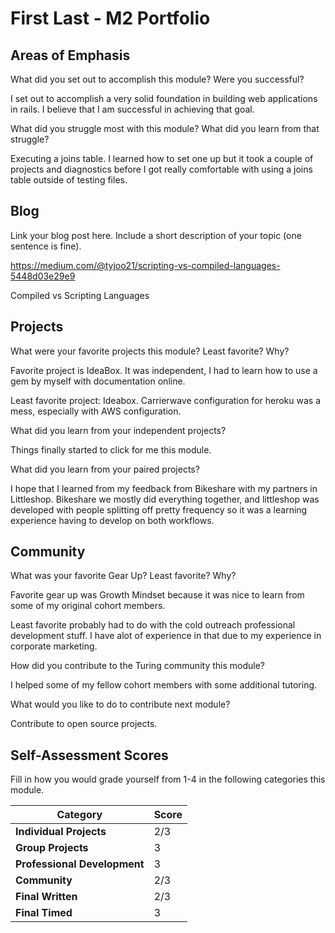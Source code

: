 # First Last - M2 Portfolio

## Areas of Emphasis

What did you set out to accomplish this module? Were you successful?

I set out to accomplish a very solid foundation in building web applications in rails. I believe that I am successful in achieving that goal.

What did you struggle most with this module? What did you learn from that struggle?

Executing a joins table. I learned how to set one up but it took a couple of projects and diagnostics before I got really comfortable with using a joins table outside of testing files.

## Blog

Link your blog post here. Include a short description of your topic (one sentence is fine).

https://medium.com/@tyjoo21/scripting-vs-compiled-languages-5448d03e29e9        

Compiled vs Scripting Languages

## Projects

What were your favorite projects this module? Least favorite? Why?

Favorite project is IdeaBox. It was independent, I had to learn how to use a gem by myself with documentation online.

Least favorite project: Ideabox. Carrierwave configuration for heroku was a mess, especially with AWS configuration.


What did you learn from your independent projects?

Things finally started to click for me this module.


What did you learn from your paired projects?

I hope that I learned from my feedback from Bikeshare with my partners in Littleshop. Bikeshare we mostly did everything together, and littleshop was developed with people splitting off pretty frequency so it was a learning experience having to develop on both workflows.


## Community

What was your favorite Gear Up? Least favorite? Why?

Favorite gear up was Growth Mindset because it was nice to learn from some of my original cohort members.

Least favorite probably had to do with the cold outreach professional development stuff. I have alot of experience in that due to my experience in corporate marketing.

How did you contribute to the Turing community this module?

I helped some of my fellow cohort members with some additional tutoring.

What would you like to do to contribute next module?

Contribute to open source projects.

## Self-Assessment Scores

Fill in how you would grade yourself from 1-4 in the following categories this module.

| Category                     | Score |
| -----------------------------| ----- |
| **Individual Projects**      |   2/3   |
| **Group Projects**           |   3   |
| **Professional Development** |   3  |
| **Community**                |   2/3  |
| **Final Written**            |   2/3   |
| **Final Timed**              |   3   |
